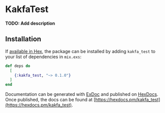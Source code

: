 # KakfaTest

**TODO: Add description**

## Installation

If [available in Hex](https://hex.pm/docs/publish), the package can be installed
by adding `kakfa_test` to your list of dependencies in `mix.exs`:

```elixir
def deps do
  [
    {:kakfa_test, "~> 0.1.0"}
  ]
end
```

Documentation can be generated with [ExDoc](https://github.com/elixir-lang/ex_doc)
and published on [HexDocs](https://hexdocs.pm). Once published, the docs can
be found at [https://hexdocs.pm/kakfa_test](https://hexdocs.pm/kakfa_test).

